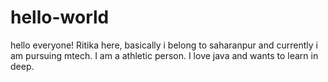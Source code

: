 # hello-world
hello everyone!
Ritika here, basically i belong to saharanpur and currently i am pursuing mtech. I am a athletic person. I love java and wants to learn in deep.
